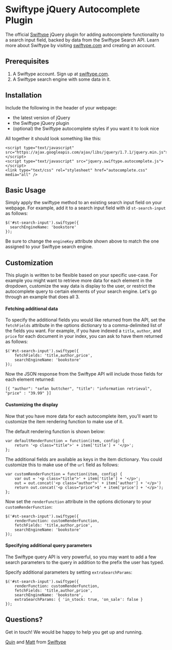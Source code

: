 Swiftype jQuery Autocomplete Plugin
=========

The official [Swiftype](http://www.swiftype.com) jQuery plugin for adding autocomplete functionality to a search input field, backed by data from the Swiftype Search API. Learn more about Swiftype by visiting [swiftype.com](http://www.swiftype.com) and creating an account.

Prerequisites
------------
1. A Swiftype account. Sign up at [swiftype.com](http://www.swiftype.com).
2. A Swiftype search engine with some data in it.


Installation
------------

Include the following in the header of your webpage:

* the latest version of jQuery
* the Swiftype jQuery plugin
* (optional) the Swiftype autocomplete styles if you want it to look nice

All together it should look something like this:

	<script type="text/javascript" src="https://ajax.googleapis.com/ajax/libs/jquery/1.7.1/jquery.min.js"></script>
	<script type="text/javascript" src="jquery.swiftype.autocomplete.js"></script>
	<link type="text/css" rel="stylesheet" href="autocomplete.css" media="all" />


Basic Usage
-----

Simply apply the swiftype method to an existing search input field on your webpage. For example, add it to a search input field with id `st-search-input` as follows:

	$('#st-search-input').swiftype({ 
	  searchEngineName: 'bookstore'
	});

Be sure to change the `engineKey` attribute shown above to match the one assigned to your Swiftype search engine.


Customization
-------------

This plugin is written to be flexible based on your specific use-case. 
For example you might want to retrieve more data for each element in the dropdown, customize
the way data is display to the user, or restrict the autocomplete query to certain elements of your search engine. 
Let's go through an example that does all 3.

#### Fetching additional data

To specify the additional fields you would like returned from the API, set the `fetchFields` attribute in the options dictionary to a comma-delimited list of the fields you want. For example, if you have indexed a `title`, `author`, and `price` for each document in your index, you can ask to have them returned as follows:

	$('#st-search-input').swiftype({ 
		fetchFields: 'title,author,price',
		searchEngineName: 'bookstore'
	});

Now the JSON response from the Swiftype API will include those fields for each element returned:

	[{ "author": "sefan buttcher", "title": "information retrieval", "price" : "39.99" }]

#### Customizing the display

Now that you have more data for each autocomplete item, you'll want to customize the item rendering function to make use of it.

The default rendering function is shown below:

	var defaultRenderFunction = function(item, config) {
		return '<p class="title">' + item['title'] + '</p>';
	};

The additional fields are available as keys in the item dictionary. You could customize this to make use of the `url` field as follows:

	var customRenderFunction = function(item, config) {
		var out = '<p class="title">' + item['title'] + '</p>';
		out = out.concat('<p class="author">' + item['author'] + '</p>')
		return out.concat('<p class="price">$' + item['price'] + '</p>');
	};

Now set the `renderFunction` attribute in the options dictionary to your `customRenderFunction`:

	$('#st-search-input').swiftype({ 
		renderFunction: customRenderFunction,
		fetchFields: 'title,author,price',
		searchEngineName: 'bookstore'
	});

#### Specifying additional query parameters
The Swiftype query API is very powerful, so you may want to add a few search parameters to the query in addition to the prefix the user has typed.

Specify additional parameters by setting `extraSearchParams`:

	$('#st-search-input').swiftype({ 
		renderFunction: customRenderFunction,
		fetchFields: 'title,author,price',
		searchEngineName: 'bookstore',
		extraSearchParams: { 'in_stock: true, 'on_sale': false }
	});

Questions?
----------
Get in touch! We would be happy to help you get up and running. 

[Quin](mailto:quin@swiftype.com) and [Matt](mailto:matt@swiftype.com) from [Swiftype](http://www.swiftype.com)